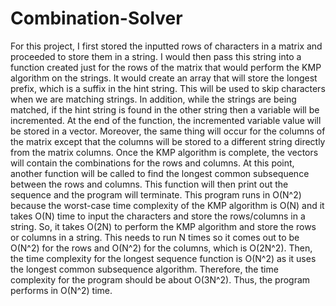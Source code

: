 # Combination-Solver
For this project, I first stored the inputted rows of characters in a matrix and proceeded to store them in a string. I would then pass this string into a function created just for the rows of the matrix that would perform the KMP algorithm on the strings. It would create an array that will store the longest prefix, which is a suffix in the hint string. This will be used to skip characters when we are matching strings. In addition, while the strings are being matched, if the hint string is found in the other string then a variable will be incremented. At the end of the function, the incremented variable value will be stored in a vector. Moreover, the same thing will occur for the columns of the matrix except that the columns will be stored to a different string directly from the matrix columns. Once the KMP algorithm is complete, the vectors will contain the combinations for the rows and columns. At this point, another function will be called to find the longest common subsequence between the rows and columns. This function will then print out the sequence and the program will terminate. This program runs in O(N^2) because the worst-case time complexity of the KMP algorithm is O(N) and it takes O(N) time to input the characters and store the rows/columns in a string. So, it takes O(2N) to perform the KMP algorithm and store the rows or columns in a string. This needs to run N times so it comes out to be O(N^2) for the rows and O(N^2) for the columns, which is O(2N^2). Then, the time complexity for the longest sequence function is O(N^2) as it uses the longest common subsequence algorithm. Therefore, the time complexity for the program should be about O(3N^2). Thus, the program performs in O(N^2) time.
